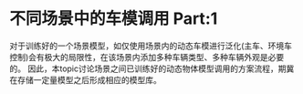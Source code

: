 # 不同场景中的车模调用 Part:1
对于训练好的一个场景模型，如仅使用场景内的动态车模进行泛化(主车、环境车控制)会有极大的局限性，在该场景内添加多种车辆类型、多种车辆外观是必要的。
因此，本topic讨论场景之间已训练好的动态物体模型调用的方案流程，期冀在存储一定量模型之后形成相应的模型库。
